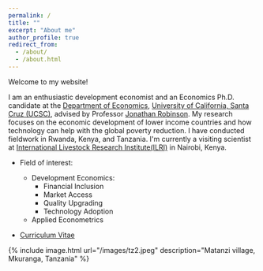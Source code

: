 ```yaml
---
permalink: /
title: ""
excerpt: "About me"
author_profile: true
redirect_from: 
  - /about/
  - /about.html
---
```








Welcome to my website! 

I am an enthusiastic development economist and an Economics Ph.D. candidate at the [Department of Economics](https://economics.ucsc.edu/), [University of California, Santa Cruz (UCSC)](https://www.ucsc.edu/), advised by Professor [Jonathan Robinson](https://people.ucsc.edu/~jmrtwo/). My research focuses on the economic development of lower income countries and how technology can help with the global poverty reduction. I have conducted fieldwork in Rwanda, Kenya, and Tanzania. I'm currently a visiting scientist at [International Livestock Research Institute(ILRI)](https://www.ilri.org/) in Nairobi, Kenya.

* Field of interest: 
	* Development Economics: 
		* Financial Inclusion
		* Market Access
		* Quality Upgrading
		* Technology Adoption
	* Applied Econometrics

* [Curriculum Vitae](/files/CV_GuanghongXu.pdf)


{% include image.html url="/images/tz2.jpeg" description="Matanzi village, Mkuranga, Tanzania" %}
